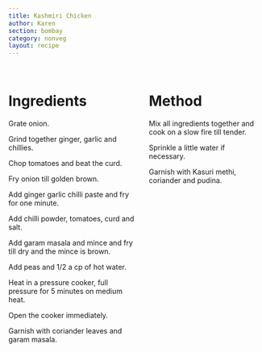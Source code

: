 ```yaml
---
title: Kashmiri Chicken
author: Karen
section: bombay
category: nonveg
layout: recipe
---
```


<br>
<div class='columns'> <div class='column is-one-third p-3' markdown='1'>

# Ingredients

Grate onion.

Grind together ginger, garlic and chillies.

Chop tomatoes and beat the curd.

Fry onion till golden brown.

Add ginger garlic chilli paste and fry for one minute.

Add chilli powder, tomatoes, curd and salt.

Add garam masala and mince and fry till dry and the mince is brown.

Add peas and 1/2 a cp of hot water.

Heat in a pressure cooker, full pressure for 5 minutes on medium heat.

Open the cooker immediately.

Garnish with coriander leaves and garam masala.



</div> <div class='column is-two-thirds p-3' markdown='1'>

# Method

Mix all ingredients together and cook on a slow fire till tender.

Sprinkle a little water if necessary.

Garnish with Kasuri methi, coriander and pudina.

</div> </div>